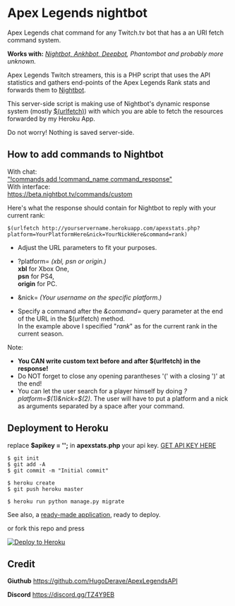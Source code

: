 # Apex Legends nightbot

Apex Legends chat command for any Twitch.tv bot that has a an URI fetch command system.

**Works with:** *[Nightbot, Ankhbot, Deepbot](https://blog.thomassen.xyz/custom-apis/), Phantombot and probably more unknown.* 

Apex Legends Twitch streamers, this is a PHP script that uses the API statistics and gathers end-points of the Apex Legends Rank stats and forwards them to [Nightbot](http://nightbot.tv).

This server-side script is making use of Nightbot's dynamic response system (mostly [$(urlfetch)](https://docs.nightbot.tv/commands/variables/urlfetch)) with which you are able to fetch the resources forwarded by my Heroku App.

Do not worry! Nothing is saved server-side.

## How to add commands to Nightbot

With chat:  
["!commands add !command_name command_response"](https://docs.nightbot.tv/commands/commands)  
With interface:  
https://beta.nightbot.tv/commands/custom  

Here's what the response should contain for Nightbot to reply with your current rank:  

    $(urlfetch http://yourservername.herokuapp.com/apexstats.php?platform=YourPlatformHere&nick=YourNickHere&command=rank)
- Adjust the URL parameters to fit your purposes.
- ?platform= *(xbl, psn or origin.)*  
**xbl** for Xbox One,   
**psn** for PS4,  
**origin** for PC.  

- &nick= *(Your username on the specific platform.)*
- Specify a command after the *&command=* query parameter at the end of the URL in the $(urlfetch) method.   
In the example above I specified "*rank*" as for the current rank in the current season.  

Note:  
- **You CAN write custom text before and after $(urlfetch) in the response!**  
- Do NOT forget to close any opening parantheses '(' with a closing ')' at the end!  
- You can let the user search for a player himself by doing *?platform=$(1)&nick=$(2)*.
The user will have to put a platform and a nick as arguments separated by a space after your command.


## Deployment to Heroku

replace **$apikey = '';** in **apexstats.php** your api key. [GET API KEY HERE](https://api.mozambiquehe.re/getkey)


    $ git init
    $ git add -A
    $ git commit -m "Initial commit"

    $ heroku create
    $ git push heroku master

    $ heroku run python manage.py migrate

See also, a [ready-made application](https://github.com/heroku/python-getting-started), ready to deploy.

or fork this repo and press

<p><a href="https://heroku.com/deploy" rel="nofollow"><img src="https://camo.githubusercontent.com/c0824806f5221ebb7d25e559568582dd39dd1170/68747470733a2f2f7777772e6865726f6b7563646e2e636f6d2f6465706c6f792f627574746f6e2e706e67" alt="Deploy to Heroku" data-canonical-src="https://www.herokucdn.com/deploy/button.png" style="max-width:100%;"></a></p>

## Credit

**Giuthub** https://github.com/HugoDerave/ApexLegendsAPI

**Discord** https://discord.gg/TZ4Y9EB


